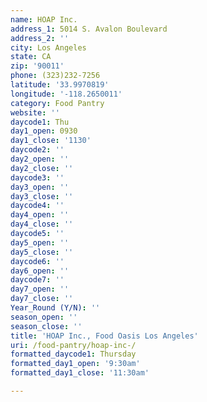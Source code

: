 ```yaml
---
name: HOAP Inc.
address_1: 5014 S. Avalon Boulevard
address_2: ''
city: Los Angeles
state: CA
zip: '90011'
phone: (323)232-7256
latitude: '33.9970819'
longitude: '-118.2650011'
category: Food Pantry
website: ''
daycode1: Thu
day1_open: 0930
day1_close: '1130'
daycode2: ''
day2_open: ''
day2_close: ''
daycode3: ''
day3_open: ''
day3_close: ''
daycode4: ''
day4_open: ''
day4_close: ''
daycode5: ''
day5_open: ''
day5_close: ''
daycode6: ''
day6_open: ''
daycode7: ''
day7_open: ''
day7_close: ''
Year_Round (Y/N): ''
season_open: ''
season_close: ''
title: 'HOAP Inc., Food Oasis Los Angeles'
uri: /food-pantry/hoap-inc-/
formatted_daycode1: Thursday
formatted_day1_open: '9:30am'
formatted_day1_close: '11:30am'

---
```

